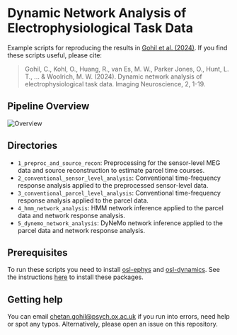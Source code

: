 # Dynamic Network Analysis of Electrophysiological Task Data

Example scripts for reproducing the results in [Gohil et al. (2024)](https://www.biorxiv.org/content/10.1101/2024.01.12.567026v2). If you find these scripts useful, please cite:

> Gohil, C., Kohl, O., Huang, R., van Es, M. W., Parker Jones, O., Hunt, L. T., ... & Woolrich, M. W. (2024). Dynamic network analysis of electrophysiological task data. Imaging Neuroscience, 2, 1-19.

## Pipeline Overview

![Overview](images/sfig3.png)

## Directories

- `1_preproc_and_source_recon`: Preprocessing for the sensor-level MEG data and source reconstruction to estimate parcel time courses. 
- `2_conventional_sensor_level_analysis`: Conventional time-frequency response analysis applied to the preprocessed sensor-level data.
- `3_conventional_parcel_level_analysis`: Conventional time-frequency response analysis applied to the parcel data.
- `4_hmm_network_analysis`: HMM network inference applied to the parcel data and network response analysis.
- `5_dynemo_network_analysis`: DyNeMo network inference applied to the parcel data and network response analysis.

## Prerequisites

To run these scripts you need to install [osl-ephys](https://github.com/OHBA-analysis/osl-ephys) and [osl-dynamics](https://github.com/OHBA-analysis/osl-dynamics). See the instructions [here](https://osl-ephys.readthedocs.io/en/latest/install.html) to install these packages.

## Getting help

You can email chetan.gohil@psych.ox.ac.uk if you run into errors, need help or spot any typos. Alternatively, please open an issue on this repository.
